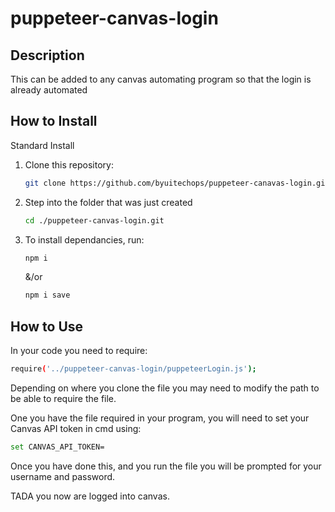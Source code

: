 # puppeteer-canvas-login

## Description 
This can be added to any canvas automating program so that the login is already automated

## How to Install

Standard Install

1. Clone this repository:
    ```bash
    git clone https://github.com/byuitechops/puppeteer-canavas-login.git
    ```
1. Step into the folder that was just created 
    ```bash
    cd ./puppeteer-canvas-login.git
    ```
1. To install dependancies, run:
    ```bash
    npm i
    ```
    &/or
    ```bash
    npm i save
    ```

<!--- TODO: Add Additional Installation/Set Up Instructions, then delete this comment  --->

## How to Use
In your code you need to require:
```bash
require('../puppeteer-canvas-login/puppeteerLogin.js');
```
Depending on where you clone the file you may need to modify the path to be able to require
the file.

One you have the file required in your program, you will need to set your Canvas API token in
cmd using:

```bash
set CANVAS_API_TOKEN=
```
Once you have done this, and you run the file you will be prompted for your username and password.

TADA you now are logged into canvas.
<!--- TODO: Add Additional Information on How to use the tool/module, then delete this comment  --->


